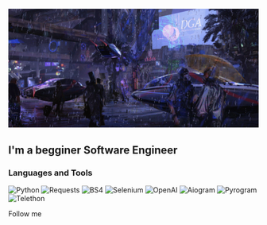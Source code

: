 [![Header](https://github.com/KadenDev/KadenDev/blob/main/assets/banner.gif)](https://github.com/KadenDev/)

## I'm a begginer Software Engineer

### Languages and Tools
![Python](https://img.shields.io/badge/-Python-405e55?style=for-the-badge&logo=python&logoColor=ffffff)
![Requests](https://img.shields.io/badge/-Requests-405e55?style=for-the-badge&logo=python&logoColor=ffffff)
![BS4](https://img.shields.io/badge/-BS4-405e55?style=for-the-badge&logo=python&logoColor=ffffff)
![Selenium](https://img.shields.io/badge/-Selenium-405e55?style=for-the-badge&logo=python&logoColor=ffffff)
![OpenAI](https://img.shields.io/badge/-OpenAI-405e55?style=for-the-badge&logo=openai&logoColor=ffffff)
![Aiogram](https://img.shields.io/badge/-Aiogram-405e55?style=for-the-badge&logo=telegram&logoColor=ffffff)
![Pyrogram](https://img.shields.io/badge/-Pyrogram-405e55?style=for-the-badge&logo=telegram&logoColor=ffffff)
![Telethon](https://img.shields.io/badge/-Telethon-405e55?style=for-the-badge&logo=telegram&logoColor=ffffff)

Follow me
